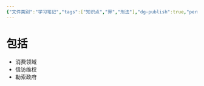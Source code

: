```yaml
---
{"文件类别":"学习笔记","tags":["知识点","罪","刑法"],"dg-publish":true,"permalink":"/学习笔记studyup/刑总/敲诈勒索罪/","dgPassFrontmatter":true,"created":"2024-09-10T19:26:40.211+08:00","updated":"2024-10-25T12:21:55.770+08:00"}
---
```


# 包括
- 消费领域
- 信访维权
- 勒索政府